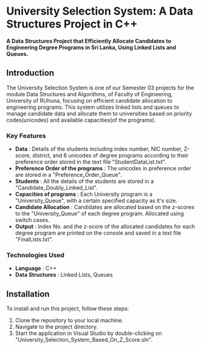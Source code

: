 # University Selection System: A Data Structures Project in C++

**A Data Structures Project that Efficiently Allocate Candidates to Engineering Degree Programs in Sri Lanka, Using Linked Lists and Queues.**

## Introduction

The University Selection System is one of our Semester 03 projects for the module Data Structures and Algorithms, of Faculty of Engineering, University of RUhuna, focusing on efficient candidate allocation to engineering programs. This system utilizes linked lists and queues to manage candidate data and allocate them to universities based on priority codes(unicodes) and available capacities(of the programs).

### Key Features

- **Data** : Details of the students including index number, NIC number, Z-score, district, and 6 unicodes of degree programs according to their preference order stored in the text file "StudentDataList.txt".
- **Preference Order of the programs** :  The unicodes in preference order are stored in a "Preference_Order_Queue".
- **Students** : All the details of the students are stored in a "Candidate_Doubly_Linked_List".
- **Capacities of programs** : Each University program is a "University_Queue", with a certain specified capacity as it's size.
- **Candidate Allocation** : Candidates are allocated based on the z-scores to the "University_Queue" of each degree program. Allocated using switch cases.
- **Output** : Index No. and the z-score of the allocated candidates for each degree program are printed on the console and saved in a text file "FinalLists.txt".

### Technologies Used

- **Language** : C++
- **Data Structures** : Linked Lists, Queues

## Installation

To install and run this project, follow these steps:

1. Clone the repository to your local machine.
2. Navigate to the project directory.
3. Start the application in Visual Studio by double-clicking on "University_Selection_System_Based_On_Z_Score.sln".
